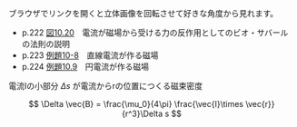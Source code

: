 ブラウザでリンクを開くと立体画像を回転させて好きな角度から見れます。

* p.222 [図10.20](fig10_20.html)　電流が磁場から受ける力の反作用としてのビオ・サバールの法則の説明
* p.223 [例題10-8](ex10_8.html)　直線電流が作る磁場
* p.224 [例題10.9](ex10_9.html)　円電流が作る磁場

電流Iの小部分 $\Delta s$ が電流からrの位置につくる磁束密度

$$
\Delta \vec{B} = \frac{\mu_0}{4\pi} \frac{\vec{I}\times \vec{r}}{r^3}\Delta s
$$
